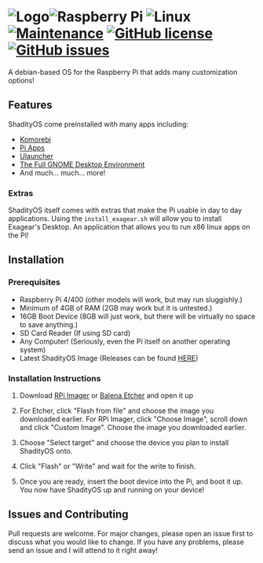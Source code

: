 # ![Logo](https://raw.githubusercontent.com/ShadowNightX/ShadityOS/master/logo.png)![Raspberry Pi](https://img.shields.io/badge/-RaspberryPi-C51A4A?style=for-the-badge&logo=Raspberry-Pi) ![Linux](https://img.shields.io/badge/Linux-FCC624?style=for-the-badge&logo=linux&logoColor=black) [![Maintenance](https://img.shields.io/badge/Maintained%3F-yes-green.svg)](https://GitHub.com/ShadowNightX/ShadityOS/graphs/commit-activity) [![GitHub license](https://img.shields.io/github/license/ShadowNightX/ShadityOS.svg)](https://github.com/ShadowNightX/ShadityOS/blob/master/LICENSE) [![GitHub issues](https://img.shields.io/github/issues/ShadowNightX/ShadityOS.svg)](https://GitHub.com/ShadowNightX/ShadityOS/issues/)



A debian-based OS for the Raspberry Pi that adds many customization options!

## Features

ShadityOS come preinstalled with many apps including:
- [Komorebi](https://github.com/cheesecakeufo/komorebi)
- [Pi Apps](https://github.com/Botspot/pi-apps)
- [Ulauncher](https://ulauncher.io/)
- [The Full GNOME Desktop Environment](https://www.gnome.org/)
- And much... much... more!
###  Extras
ShadityOS itself comes with extras that make the Pi usable in day to day applications.
Using the ```install_exagear.sh``` will allow you to install Exagear's Desktop. An application that allows you to run x86 linux apps on the Pi!

## Installation
### Prerequisites
- Raspberry Pi 4/400 (other models will work, but may run sluggishly.)
- Minimum of 4GB of RAM (2GB may work but it is untested.)
- 16GB Boot Device (8GB will just work, but there will be virtually no space to save anything.)
- SD Card Reader (If using SD card)
- Any Computer! (Seriously, even the Pi itself on another operating system)
- Latest ShadityOS Image (Releases can be found [HERE](https://github.com/ShadowNightX/ShadityOS/releases))
### Installation Instructions
1. Download [RPi Imager](https://www.raspberrypi.com/software/) or [Balena Etcher](https://www.balena.io/etcher/) and open it up

2. For Etcher, click "Flash from file" and choose the image you downloaded earlier. For RPi Imager, click "Choose Image", scroll down and click "Custom Image". Choose the image you downloaded earlier.

3. Choose "Select target" and choose the device you plan to install ShadityOS onto. 

4. Click "Flash" or "Write" and wait for the write to finish.

5. Once you are ready, insert the boot device into the Pi, and boot it up. You now have ShadityOS up and running on your device!

## Issues and Contributing
Pull requests are welcome. For major changes, please open an issue first to discuss what you would like to change. If you have any problems, please send an issue and I will attend to it right away!
